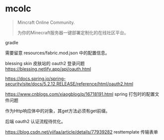 # mcolc
> Mincraft Online Community.
>
> 为你的Minecraft服务器一键部署定制化的在线社区平台。



gradle

需要留意 resources/fabric.mod.json 中的配置信息。

blessing skin 皮肤站的 oauth2 登录问题 https://blessing.netlify.app/api/oauth.html

https://docs.spring.io/spring-security/site/docs/5.2.12.RELEASE/reference/html/oauth2.html

https://www.cnblogs.com/xiaogblog/p/16718191.html spring 打包时的配置文件问题

作为Http响应体中的对象，其get方法必须有get前缀。

后端 oauth2 认证流程待优化。

https://blog.csdn.net/yiifaa/article/details/77939282 resttemplate 传输表单